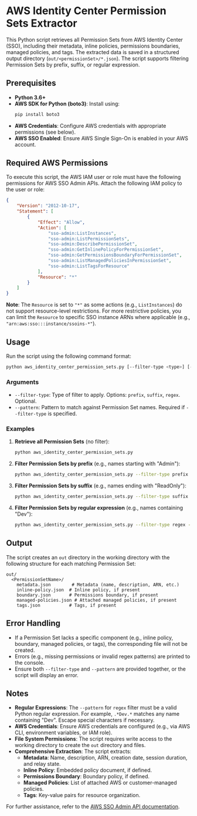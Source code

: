 # AWS Identity Center Permission Sets Extractor

This Python script retrieves all Permission Sets from AWS Identity Center (SSO), including their metadata, inline policies, permissions boundaries, managed policies, and tags. The extracted data is saved in a structured output directory (`out/<permissionSet>/*.json`). The script supports filtering Permission Sets by prefix, suffix, or regular expression.

## Prerequisites

- **Python 3.6+**
- **AWS SDK for Python (boto3)**: Install using:
  ```bash
  pip install boto3
  ```
- **AWS Credentials**: Configure AWS credentials with appropriate permissions (see below).
- **AWS SSO Enabled**: Ensure AWS Single Sign-On is enabled in your AWS account.

## Required AWS Permissions

To execute this script, the AWS IAM user or role must have the following permissions for AWS SSO Admin APIs. Attach the following IAM policy to the user or role:

```json
{
    "Version": "2012-10-17",
    "Statement": [
        {
            "Effect": "Allow",
            "Action": [
                "sso-admin:ListInstances",
                "sso-admin:ListPermissionSets",
                "sso-admin:DescribePermissionSet",
                "sso-admin:GetInlinePolicyForPermissionSet",
                "sso-admin:GetPermissionsBoundaryForPermissionSet",
                "sso-admin:ListManagedPoliciesInPermissionSet",
                "sso-admin:ListTagsForResource"
            ],
            "Resource": "*"
        }
    ]
}
```

**Note**: The `Resource` is set to `"*"` as some actions (e.g., `ListInstances`) do not support resource-level restrictions. For more restrictive policies, you can limit the `Resource` to specific SSO instance ARNs where applicable (e.g., `"arn:aws:sso:::instance/ssoins-*"`).

## Usage

Run the script using the following command format:

```bash
python aws_identity_center_permission_sets.py [--filter-type <type>] [--pattern <pattern>]
```

### Arguments

- `--filter-type`: Type of filter to apply. Options: `prefix`, `suffix`, `regex`. Optional.
- `--pattern`: Pattern to match against Permission Set names. Required if `--filter-type` is specified.

### Examples

1. **Retrieve all Permission Sets** (no filter):
   ```bash
   python aws_identity_center_permission_sets.py
   ```

2. **Filter Permission Sets by prefix** (e.g., names starting with "Admin"):
   ```bash
   python aws_identity_center_permission_sets.py --filter-type prefix --pattern Admin
   ```

3. **Filter Permission Sets by suffix** (e.g., names ending with "ReadOnly"):
   ```bash
   python aws_identity_center_permission_sets.py --filter-type suffix --pattern ReadOnly
   ```

4. **Filter Permission Sets by regular expression** (e.g., names containing "Dev"):
   ```bash
   python aws_identity_center_permission_sets.py --filter-type regex --pattern ".*Dev.*"
   ```

## Output

The script creates an `out` directory in the working directory with the following structure for each matching Permission Set:

```
out/
  <PermissionSetName>/
    metadata.json        # Metadata (name, description, ARN, etc.)
    inline-policy.json  # Inline policy, if present
    boundary.json       # Permissions boundary, if present
    managed-policies.json # Attached managed policies, if present
    tags.json           # Tags, if present
```

## Error Handling

- If a Permission Set lacks a specific component (e.g., inline policy, boundary, managed policies, or tags), the corresponding file will not be created.
- Errors (e.g., missing permissions or invalid regex patterns) are printed to the console.
- Ensure both `--filter-type` and `--pattern` are provided together, or the script will display an error.

## Notes

- **Regular Expressions**: The `--pattern` for `regex` filter must be a valid Python regular expression. For example, `.*Dev.*` matches any name containing "Dev". Escape special characters if necessary.
- **AWS Credentials**: Ensure AWS credentials are configured (e.g., via AWS CLI, environment variables, or IAM role).
- **File System Permissions**: The script requires write access to the working directory to create the `out` directory and files.
- **Comprehensive Extraction**: The script extracts:
  - **Metadata**: Name, description, ARN, creation date, session duration, and relay state.
  - **Inline Policy**: Embedded policy document, if defined.
  - **Permissions Boundary**: Boundary policy, if defined.
  - **Managed Policies**: List of attached AWS or customer-managed policies.
  - **Tags**: Key-value pairs for resource organization.

For further assistance, refer to the [AWS SSO Admin API documentation](https://docs.aws.amazon.com/singlesignon/latest/APIReference/Welcome.html).
